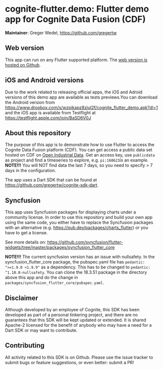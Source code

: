 # cognite-flutter.demo: Flutter demo app for Cognite Data Fusion (CDF)

**Maintainer**: Greger Wedel, https://github.com/gregertw

## Web version

This app can run on any Flutter supported platform. The [web version is hosted on Github](https://gregertw.github.io/cognite-flutter-demo-web/index.html).

## iOS and Android versions

Due to the work related to releasing official apps, the iOS and Adroid versions of this demo app are available as tests
previews.You can download the Android version from https://www.dropbox.com/s/wzpikapz8zjul2f/cognite_flutter_demo.apk?dl=1 and the iOS app is available from Testflight at https://testflight.apple.com/join/BaSD6V0J

## About this repository

The purpose of this app is to demonstrate how to use Flutter to access the Cognite Data Fusion platform (CDF). You 
can get access a public data set hosted on CDF on [Open Industrial Data](https://openindustrialdata.com/get-started/). Get an access key, use `publicdata` as project and find a timeseries to explore, e.g. `pi:160623`is an example. 
**NOTE!!!** You will NOT find data the last 7 days, so you need to specify > 7 days in the configuration.

The app uses a Dart SDK that can be found at https://github.com/gregertw/cognite-sdk-dart.

## Syncfusion

This app uses Syncfusion packages for displaying charts under a community license. In order to use this repository and build your own app using the same code, you either have to replace the Syncfusion packages with an alternative (e.g. https://pub.dev/packages/charts_flutter) or you have to get a license. 

See more details on:
https://github.com/syncfusion/flutter-widgets/tree/master/packages/syncfusion_flutter_core

**NOTE!!!** The current syncfusion version has an issue with nullsafety. In the syncfusion_flutter_core package, the
pubspec.yaml file has `pedantic: ">=1.9.0 <1.9.9"` as a dependency. This has to be changed to `pedantic: ^1.10.0-nullsafety`. You can clone the 18.3.51 package in the directory above this app and do the change in 
`packages/syncfusion_flutter_core/pubspec.yaml`.

## Disclaimer

Although developed by an employee of Cognite, this SDK has been developed as part
of a personal tinkering project, and there are no guarantees that this SDK will be
kept updated or extended. It is shared Apache-2 licensed for the benefit of anybody 
who may have a need for a Dart SDK or may want to contribute.

## Contributing

All activity related to this SDK is on Github. Please use the issue tracker to submit
bugs or feature suggestions, or even better: submit a PR!
